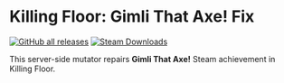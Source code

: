 # Killing Floor: Gimli That Axe! Fix

[![GitHub all releases](https://img.shields.io/github/downloads/heatray/KFGimli/total?logo=github)](https://github.com/heatray/KFGimli/releases/latest) [![Steam Downloads](https://img.shields.io/steam/downloads/2208764392?logo=steam)](https://steamcommunity.com/sharedfiles/filedetails/?id=2208764392)

This server-side mutator repairs **Gimli That Axe!** Steam achievement in Killing Floor.
